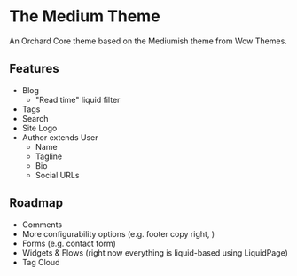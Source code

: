 # The Medium Theme

An Orchard Core theme based on the Mediumish theme from Wow Themes.

## Features

* Blog
	- "Read time" liquid filter
* Tags
* Search
* Site Logo
* Author extends User
	- Name
	- Tagline
	- Bio
	- Social URLs

## Roadmap

* Comments
* More configurability options (e.g. footer copy right, )
* Forms (e.g. contact form)
* Widgets & Flows (right now everything is liquid-based using LiquidPage)
* Tag Cloud